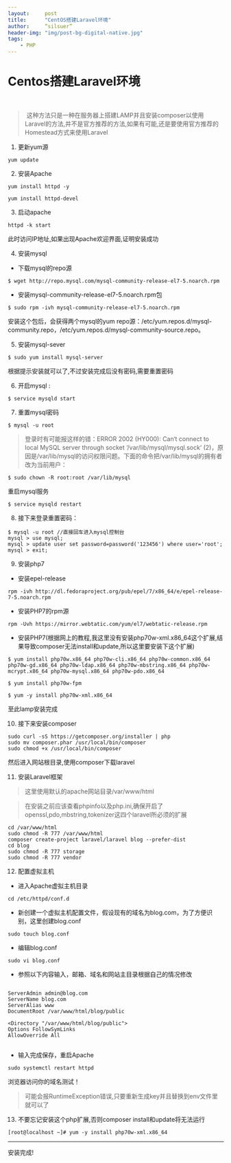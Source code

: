 ```yaml
---
layout:     post
title:      "CentOS搭建Laravel环境"
author:     “silsuer”
header-img: "img/post-bg-digital-native.jpg"
tags:
    - PHP
---
```



Centos搭建Laravel环境
===========

&nbsp;

>  这种方法只是一种在服务器上搭建LAMP并且安装composer以使用Laravel的方法,并不是官方推荐的方法,如果有可能,还是要使用官方推荐的Homestead方式来使用Laravel

1. 更新yum源

```
yum update
```

2. 安装Apache

```
yum install httpd -y

yum install httpd-devel
```
3. 启动apache

```
httpd -k start
```
此时访问IP地址,如果出现Apache欢迎界面,证明安装成功

4. 安装mysql

- 下载mysql的repo源

```
$ wget http://repo.mysql.com/mysql-community-release-el7-5.noarch.rpm
```
- 安装mysql-community-release-el7-5.noarch.rpm包
```
$ sudo rpm -ivh mysql-community-release-el7-5.noarch.rpm
```
安装这个包后，会获得两个mysql的yum repo源：/etc/yum.repos.d/mysql-community.repo，/etc/yum.repos.d/mysql-community-source.repo。

5. 安装mysql-sever

```
$ sudo yum install mysql-server
```
根据提示安装就可以了,不过安装完成后没有密码,需要重置密码

6. 开启mysql :
```
$ service mysqld start
```

7. 重置mysql密码

```
$ mysql -u root
```
> 登录时有可能报这样的错：ERROR 2002 (HY000): Can‘t connect to local MySQL server through socket ‘/var/lib/mysql/mysql.sock‘ (2)，原因是/var/lib/mysql的访问权限问题。下面的命令把/var/lib/mysql的拥有者改为当前用户：

```
$ sudo chown -R root:root /var/lib/mysql
```
重启mysql服务

```
$ service mysqld restart
```

8. 接下来登录重置密码：

```
$ mysql -u root //直接回车进入mysql控制台
mysql > use mysql;
mysql > update user set password=password('123456') where user='root';
mysql > exit;
```

9. 安装php7

- 安装epel-release

```
rpm -ivh http://dl.fedoraproject.org/pub/epel/7/x86_64/e/epel-release-7-5.noarch.rpm
```

- 安装PHP7的rpm源

```
rpm -Uvh https://mirror.webtatic.com/yum/el7/webtatic-release.rpm
```

- 安装PHP7(根据网上的教程,我这里没有安装php70w-xml.x86_64这个扩展,结果导致composer无法install和update,所以这里要安装下这个扩展)

```
$ yum install php70w.x86_64 php70w-cli.x86_64 php70w-common.x86_64 php70w-gd.x86_64 php70w-ldap.x86_64 php70w-mbstring.x86_64 php70w-mcrypt.x86_64 php70w-mysql.x86_64 php70w-pdo.x86_64

$ yum install php70w-fpm

$ yum -y install php70w-xml.x86_64
```

至此lamp安装完成

10. 接下来安装composer

```
sudo curl -sS https://getcomposer.org/installer | php
sudo mv composer.phar /usr/local/bin/composer
sudo chmod +x /usr/local/bin/composer
```

然后进入网站根目录,使用composer下载laravel

11. 安装Laravel框架
> 这里使用默认的apache网站目录/var/www/html

> 在安装之前应该查看phpinfo以及php.ini,确保开启了openssl,pdo,mbstring,tokenizer这四个laravel所必须的扩展

```
cd /var/www/html
sudo chmod -R 777 /var/www/html
composer create-project laravel/laravel blog --prefer-dist
cd blog
sudo chmod -R 777 storage
sudo chmod -R 777 vendor
```

12. 配置虚拟主机
- 进入Apache虚拟主机目录

```
cd /etc/httpd/conf.d
```
- 新创建一个虚拟主机配置文件，假设现有的域名为blog.com，为了方便识别，这里创建blog.conf

```
sudo touch blog.conf
```
- 编辑blog.conf

```
sudo vi blog.conf
```

- 参照以下内容输入，邮箱、域名和网站主目录根据自己的情况修改

```

ServerAdmin admin@blog.com
ServerName blog.com
ServerAlias www
DocumentRoot /var/www/html/blog/public

<Directory "/var/www/html/blog/public">
Options FollowSymLinks
AllowOverride All


```

- 输入完成保存，重启Apache

```
sudo systemctl restart httpd
```

浏览器访问你的域名测试！
> 可能会报RuntimeException错误,只要重新生成key并且替换到env文件里就可以了

13. 不要忘记安装这个php扩展,否则composer install和update将无法运行

```
[root@localhost ~]# yum -y install php70w-xml.x86_64
```

-------
安装完成!